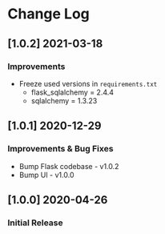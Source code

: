 # Change Log

## [1.0.2] 2021-03-18
### Improvements

- Freeze used versions in `requirements.txt`
    - flask_sqlalchemy = 2.4.4
    - sqlalchemy = 1.3.23

## [1.0.1] 2020-12-29
### Improvements & Bug Fixes

- Bump Flask codebase - v1.0.2
- Bump UI - v1.0.0

## [1.0.0] 2020-04-26
### Initial Release
